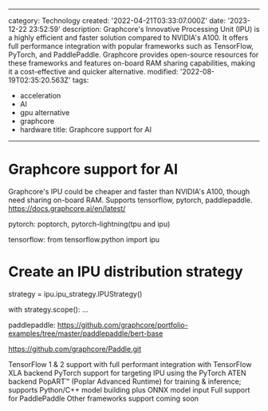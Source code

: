 ------
category: Technology
created: '2022-04-21T03:33:07.000Z'
date: '2023-12-22 23:52:59'
description: Graphcore's Innovative Processing Unit (IPU) is a highly efficient and
  faster solution compared to NVIDIA's A100. It offers full performance integration
  with popular frameworks such as TensorFlow, PyTorch, and PaddlePaddle. Graphcore
  provides open-source resources for these frameworks and features on-board RAM sharing
  capabilities, making it a cost-effective and quicker alternative.
modified: '2022-08-19T02:35:20.563Z'
tags:
- acceleration
- AI
- gpu alternative
- graphcore
- hardware
title: Graphcore support for AI
------

# Graphcore support for AI

Graphcore's IPU could be cheaper and faster than NVIDIA's A100, though need sharing on-board RAM.
Supports tensorflow, pytorch, paddlepaddle.
https://docs.graphcore.ai/en/latest/

pytorch: poptorch, pytorch-lightning(tpu and ipu)

tensorflow:
from tensorflow.python import ipu

# Create an IPU distribution strategy
strategy = ipu.ipu_strategy.IPUStrategy()

with strategy.scope():
    ...

paddlepaddle:
https://github.com/graphcore/portfolio-examples/tree/master/paddlepaddle/bert-base

https://github.com/graphcore/Paddle.git

TensorFlow 1 & 2 support with full performant integration with TensorFlow XLA backend
PyTorch support for targeting IPU using the PyTorch ATEN backend 
PopART™ (Poplar Advanced Runtime) for training & inference; supports Python/C++ model building plus ONNX model input
Full support for PaddlePaddle
Other frameworks support coming soon
